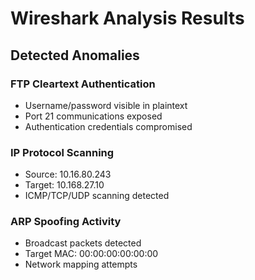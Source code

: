 # Wireshark Analysis Results

## Detected Anomalies

### FTP Cleartext Authentication
- Username/password visible in plaintext
- Port 21 communications exposed
- Authentication credentials compromised

### IP Protocol Scanning
- Source: 10.16.80.243
- Target: 10.168.27.10
- ICMP/TCP/UDP scanning detected

### ARP Spoofing Activity
- Broadcast packets detected
- Target MAC: 00:00:00:00:00:00
- Network mapping attempts